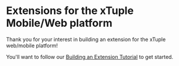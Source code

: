 Extensions for the xTuple Mobile/Web platform
=================

Thank you for your interest in building an extension for the xTuple web/mobile platform!

You'll want to follow our [Building an Extension Tutorial](https://github.com/xtuple/xtuple-extensions/blob/master/docs/TUTORIAL.md) 
to get started.
